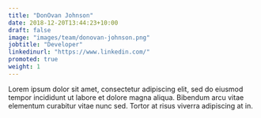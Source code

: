 ```yaml
---
title: "DonOvan Johnson"
date: 2018-12-20T13:44:23+10:00
draft: false
image: "images/team/donovan-johnson.png"
jobtitle: "Developer"
linkedinurl: "https://www.linkedin.com/"
promoted: true
weight: 1
---
```


Lorem ipsum dolor sit amet, consectetur adipiscing elit, sed do eiusmod tempor incididunt ut labore et dolore magna aliqua. Bibendum arcu vitae elementum curabitur vitae nunc sed. Tortor at risus viverra adipiscing at in.
